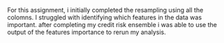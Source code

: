 For this assignment, i initially completed the resampling using all the colomns. I struggled with identifying which features in the data was important. after completing my credit risk ensemble i was able to use the output of the features importance to rerun my analysis. 